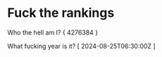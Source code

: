 # Fuck the rankings

Who the hell am I?
{ 4276384 }

What fucking year is it?
[ 2024-08-25T06:30:00Z ]
